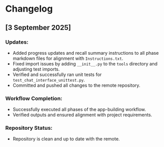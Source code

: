 # Changelog

## [3 September 2025]
### Updates:
- Added progress updates and recall summary instructions to all phase markdown files for alignment with `Instructions.txt`.
- Fixed import issues by adding `__init__.py` to the `tools` directory and adjusting test imports.
- Verified and successfully ran unit tests for `test_chat_interface_unittest.py`.
- Committed and pushed all changes to the remote repository.

### Workflow Completion:
- Successfully executed all phases of the app-building workflow.
- Verified outputs and ensured alignment with project requirements.

### Repository Status:
- Repository is clean and up to date with the remote.
